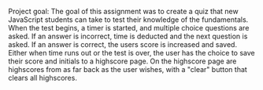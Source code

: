 Project goal: The goal of this assignment was to create a quiz that new JavaScript students can take to test their knowledge of the fundamentals. When the test begins, a timer is started, and multiple choice questions are asked. If an answer is incorrect, time is deducted and the next question is asked. If an answer is correct, the users score is increased and saved. Either when time runs out or the test is over, the user has the choice to save their score and initials to a highscore page. On the highscore page are highscores from as far back as the user wishes, with a "clear" button that clears all highscores. 
